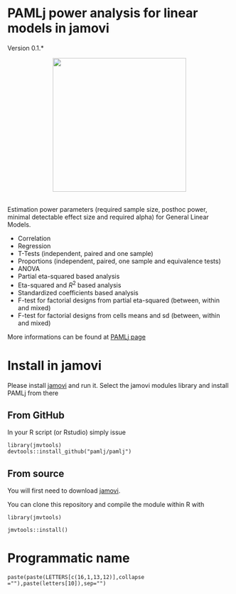# PAMLj power analysis for linear models in jamovi


Version 0.1.*

<center>
<img width="300" src="https://pamlj.github.io/commons/pics/ui.png" class="img-responsive" alt="">
</center>
<br>

Estimation power parameters (required sample size, posthoc power, minimal detectable effect size and required alpha) for  General Linear Models.


* Correlation
* Regression
* T-Tests (independent, paired and one sample)
* Proportions (independent, paired, one sample and equivalence tests)
* ANOVA
* Partial eta-squared based analysis
* Eta-squared and $R^2$ based analysis
* Standardized coefficients based analysis
* F-test for factorial designs from partial eta-squared (between, within and mixed)
* F-test for factorial designs from cells means and sd (between, within and mixed)


More informations can be found at [PAMLj page](https://pamlj.github.io/)

# Install in jamovi

Please install [jamovi](https://www.jamovi.org/download.html) and run it. Select the jamovi modules library and install PAMLj from there


## From GitHub

In your R script (or Rstudio) simply issue 

```
library(jmvtools)
devtools::install_github("pamlj/pamlj")

```

## From source


You will first need to download [jamovi](https://www.jamovi.org/download.html). 

You can clone this repository and compile the module within R with 

```
library(jmvtools)

jmvtools::install()

```


# Programmatic name

```
paste(paste(LETTERS[c(16,1,13,12)],collapse =""),paste(letters[10]),sep="")

```
